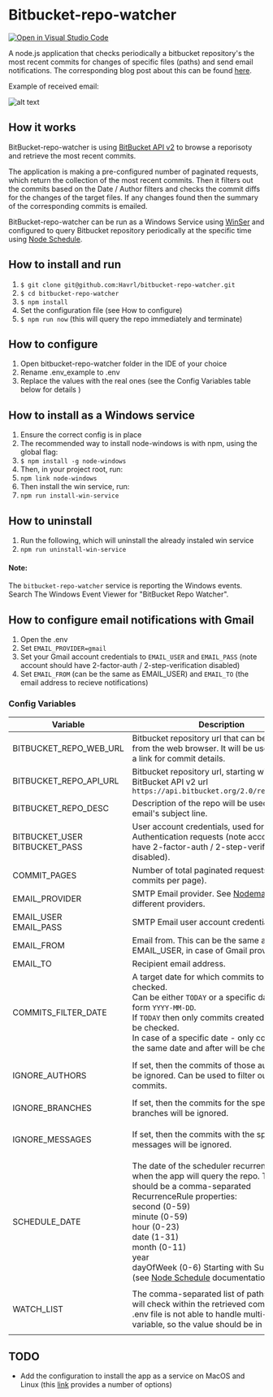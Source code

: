 # Bitbucket-repo-watcher
[![Open in Visual Studio Code](https://open.vscode.dev/badges/open-in-vscode.svg)](https://open.vscode.dev/havrl/bitbucket-repo-watcher)

A node.js application that checks periodically a bitbucket repository's the most recent commits for changes of specific files (paths) and send email notifications. The corresponding blog post about this can be found [here](https://havrl.blogspot.com/2019/02/watch-files-for-changes-in-bitbucket.html).

Example of received email:

![alt text](./email_example.png)

## How it works

BitBucket-repo-watcher is using [BitBucket API v2](https://developer.atlassian.com/bitbucket/api/2/reference/) to browse a reporisoty and retrieve the most recent commits.

The application is making a pre-configured number of paginated requests, which return the collection of the most recent commits. Then it filters out the commits based on the Date / Author filters and checks the commit diffs for the changes of the target files. 
If any changes found then the summary of the corresponding commits is emailed.

BitBucket-repo-watcher can be run as a Windows Service using [WinSer](https://www.npmjs.com/package/winser) and configured to query Bitbucket repository periodically at the specific time using [Node Schedule](https://www.npmjs.com/package/node-schedule).


## How to install and run

1. `$ git clone git@github.com:Havrl/bitbucket-repo-watcher.git`
2. `$ cd bitbucket-repo-watcher`
3. `$ npm install`
4. Set the configuration file (see How to configure)
5. `$ npm run now`  (this will query the repo immediately and terminate)

## How to configure

1. Open bitbucket-repo-watcher folder in the IDE of your choice
2. Rename .env_example to .env
3. Replace the values with the real ones (see the Config Variables table below for details )

## How to install as a Windows service

1. Ensure the correct config is in place
2. The recommended way to install node-windows is with npm, using the global flag:
3. `$ npm install -g node-windows`
4. Then, in your project root, run:
5. `npm link node-windows`
6. Then install the win service, run:
7. `npm run install-win-service`

## How to uninstall

1. Run the following, which will uninstall the already instaled win service
2. `npm run uninstall-win-service`

#### Note: 
The `bitbucket-repo-watcher` service is reporting the Windows events. Search The Windows Event Viewer for "BitBucket Repo Watcher".

## How to configure email notifications with Gmail

1. Open the .env
2. Set `EMAIL_PROVIDER=gmail`
3. Set your Gmail account credentials to `EMAIL_USER` and `EMAIL_PASS` (note account should have 2-factor-auth / 2-step-verification disabled)
4. Set `EMAIL_FROM` (can be the same as EMAIL_USER) and `EMAIL_TO` (the email address to recieve notifications)


### Config Variables 

Variable | Description | Example
---|---|---
BITBUCKET_REPO_WEB_URL | Bitbucket repository url that can be accessed from the web browser. It will be used to create a link for commit details. | `BITBUCKET_REPO_WEB_URL=`<br>`https://bitbucket.org/sergey-kosik/my-repository-name/`
BITBUCKET_REPO_API_URL | Bitbucket repository url, starting with BitBucket API v2 url `https://api.bitbucket.org/2.0/repositories/` | `BITBUCKET_REPO_API_URL=`<br>`https://api.bitbucket.org/2.0/repositories/`<br>`sergey-kosik/my-repository-name/`
BITBUCKET_REPO_DESC | Description of the repo will be used as an email's subject line. | `BITBUCKET_REPO_DESC=Bitbucket Repository Watcher`
BITBUCKET_USER<br>BITBUCKET_PASS | User account credentials, used for Basic HTTP Authentication requests (note account should have 2-factor-auth / 2-step-verification disabled). | `BITBUCKET_USER=sergey-kosik`<br>`BITBUCKET_PASS=pass$$ord`
COMMIT_PAGES | Number of total paginated requests (30 commits per page). | `COMMIT_PAGES=4`
EMAIL_PROVIDER | SMTP Email provider. See [Nodemailer](https://nodemailer.com) for the different providers. | `EMAIL_PROVIDER=gmail`
EMAIL_USER<br>EMAIL_PASS | SMTP Email user account credentials | `EMAIL_USER=sergey.kosik@smtp.example.com`<br>`EMAIL_PASS=pass$$word `
EMAIL_FROM | Email from. This can be the same as EMAIL_USER, in case of Gmail provider | `EMAIL_FROM=sergey.kosik@smtp.example.com`
EMAIL_TO | Recipient email address. | `EMAIL_TO=sergey.kosik@example.com`
COMMITS_FILTER_DATE | A target date for which commits to be checked.<br>Can be either `TODAY` or a specific date in the form `YYYY-MM-DD`.<br>If `TODAY` then only commits created today will be checked.<br>In case of a specific date - only commits on the same date and after will be checked.  | To check today commits, set `COMMITS_FILTER_DATE=TODAY`.<br>To check commits from specific date set  `COMMITS_FILTER_DATE=2019-01-23`
IGNORE_AUTHORS | If set, then the commits of those authors will be ignored. Can be used to filter out own commits. | To ignore my own commits where my name can be in two forms (as I might commit from two different machines) set `IGNORE_AUTHORS=Sergey Kosik,sergey.kosik`
IGNORE_BRANCHES | If set, then the commits for the specified branches will be ignored. | To ignore the commits for "master" and "default" branches set `IGNORE_BRANCHES=master,default`
IGNORE_MESSAGES | If set, then the commits with the specified messages will be ignored. | To ignore the commits with messages "Merge with master" and "Merge with default" set `IGNORE_MESSAGES=Merge with master,Merge with default`
SCHEDULE_DATE | The date of the scheduler recurrence, e.g. when the app will query the repo. The value should be a comma-separated RecurrenceRule properties:<br>second (0-59)<br>minute (0-59)<br>hour (0-23)<br>date (1-31)<br>month (0-11)<br>year<br>dayOfWeek (0-6) Starting with Sunday<br>(see [Node Schedule](https://www.npmjs.com/package/node-schedule) documentation) | To query the repo every day at 21.10 set `SCHEDULE_DATE=hour:21,minute:10`
WATCH_LIST | The comma-separated list of paths the app will check within the retrieved commits. The .env file is not able to handle multi-line variable, so the value should be in one line. | For example, to watch all files in one folder and only one file in the other folder,<br>set  `WATCH_LIST=MyProject.Folder1,MyProject.Folder2/my-file1.js`


## TODO

* Add the configuration to install the app as a service on MacOS and Linux (this [link](https://stackoverflow.com/questions/4018154/how-do-i-run-a-node-js-app-as-a-background-service) provides a number of options)
